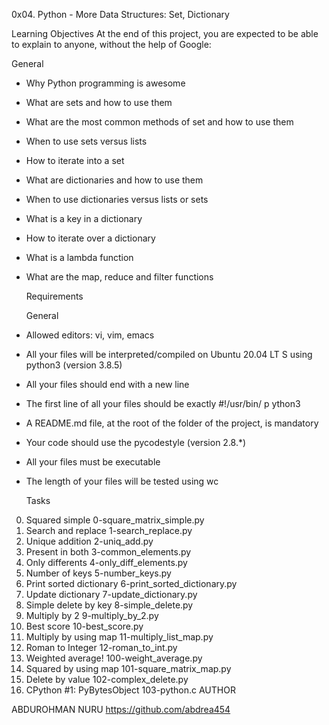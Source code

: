 0x04. Python - More Data Structures: Set, Dictionary

Learning Objectives
At the end of this project, you are expected to be able to explain to anyone, without the help of Google:

General

* Why Python programming is awesome
* What are sets and how to use them
* What are the most common methods of set and how to use them
* When to use sets versus lists
* How to iterate into a set
* What are dictionaries and how to use them
* When to use dictionaries versus lists or sets
* What is a key in a dictionary
* How to iterate over a dictionary
* What is a lambda function
* What are the map, reduce and filter functions

    Requirements

   General

* Allowed editors: vi, vim, emacs
* All your files will be interpreted/compiled on Ubuntu 20.04 LT  S using python3 (version 3.8.5)
* All your files should end with a new line
* The first line of all your files should be exactly #!/usr/bin/  p ython3
* A README.md file, at the root of the folder of the project, is  mandatory
* Your code should use the pycodestyle (version 2.8.*)
* All your files must be executable
* The length of your files will be tested using wc

    Tasks
0. Squared simple
	0-square_matrix_simple.py
1. Search and replace
	1-search_replace.py
2. Unique addition
	2-uniq_add.py
3. Present in both
	3-common_elements.py
4. Only differents
	4-only_diff_elements.py
5. Number of keys
	5-number_keys.py
6. Print sorted dictionary
	6-print_sorted_dictionary.py
7. Update dictionary
	7-update_dictionary.py
8. Simple delete by key
	8-simple_delete.py
9. Multiply by 2
	9-multiply_by_2.py
10. Best score
	10-best_score.py
11. Multiply by using map
	11-multiply_list_map.py
12. Roman to Integer
	12-roman_to_int.py
13. Weighted average!
	100-weight_average.py
14. Squared by using map
	101-square_matrix_map.py
15. Delete by value
	102-complex_delete.py
16. CPython #1: PyBytesObject
	103-python.c
AUTHOR

ABDUROHMAN NURU  https://github.com/abdrea454


